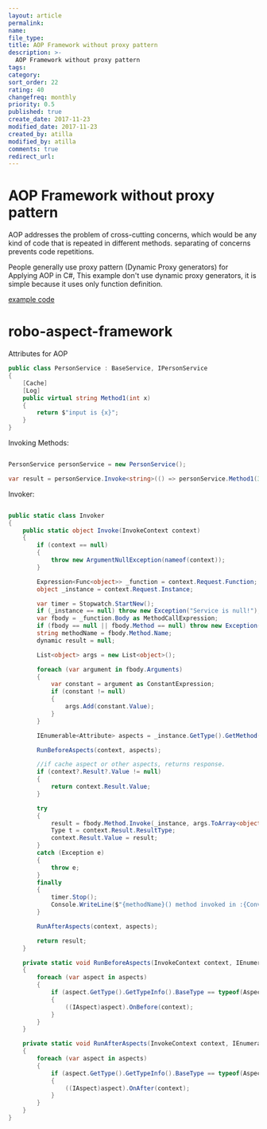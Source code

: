 ```yaml
---
layout: article
permalink:
name:
file_type:
title: AOP Framework without proxy pattern
description: >-
  AOP Framework without proxy pattern
tags:  
category:  
sort_order: 22
rating: 40
changefreq: monthly
priority: 0.5
published: true
create_date: 2017-11-23
modified_date: 2017-11-23
created_by: atilla
modified_by: atilla
comments: true
redirect_url:
---
```


# AOP Framework without proxy pattern

AOP addresses the problem of cross-cutting concerns, which would be any kind of code that is repeated in different methods.
separating of concerns prevents code repetitions.

People generally use proxy pattern (Dynamic Proxy generators) for Applying AOP in C#,
This example don't use dynamic proxy generators, it is simple because it uses only function definition.


[example code](https://github.com/atillatan/robo-aspect-framework)


# robo-aspect-framework

Attributes for AOP

```csharp
public class PersonService : BaseService, IPersonService
{
    [Cache]
    [Log]
    public virtual string Method1(int x)
    {
        return $"input is {x}";
    }
}
```

Invoking Methods:

```csharp

PersonService personService = new PersonService();

var result = personService.Invoke<string>(() => personService.Method1(3));

```



Invoker:


```csharp

public static class Invoker
{
    public static object Invoke(InvokeContext context)
    {
        if (context == null)
        {
            throw new ArgumentNullException(nameof(context));
        }

        Expression<Func<object>> _function = context.Request.Function;
        object _instance = context.Request.Instance;

        var timer = Stopwatch.StartNew();
        if (_instance == null) throw new Exception("Service is null!");
        var fbody = _function.Body as MethodCallExpression;
        if (fbody == null || fbody.Method == null) throw new Exception("Expression must be a method call.");
        string methodName = fbody.Method.Name;
        dynamic result = null;

        List<object> args = new List<object>();

        foreach (var argument in fbody.Arguments)
        {
            var constant = argument as ConstantExpression;
            if (constant != null)
            {
                args.Add(constant.Value);
            }
        }

        IEnumerable<Attribute> aspects = _instance.GetType().GetMethod(methodName).GetCustomAttributes(true);

        RunBeforeAspects(context, aspects);

        //if cache aspect or other aspects, returns response.
        if (context?.Result?.Value != null)
        {
            return context.Result.Value;
        }

        try
        {
            result = fbody.Method.Invoke(_instance, args.ToArray<object>());
            Type t = context.Result.ResultType;
            context.Result.Value = result;
        }
        catch (Exception e)
        {
            throw e;
        }
        finally
        {
            timer.Stop();
            Console.WriteLine($"{methodName}() method invoked in :{Convert.ToDouble(timer.ElapsedMilliseconds)}ms ");
        }

        RunAfterAspects(context, aspects);

        return result;
    }

    private static void RunBeforeAspects(InvokeContext context, IEnumerable<Attribute> aspects)
    {
        foreach (var aspect in aspects)
        {
            if (aspect.GetType().GetTypeInfo().BaseType == typeof(AspectBase))
            {
                ((IAspect)aspect).OnBefore(context);
            }
        }
    }

    private static void RunAfterAspects(InvokeContext context, IEnumerable<Attribute> aspects)
    {
        foreach (var aspect in aspects)
        {
            if (aspect.GetType().GetTypeInfo().BaseType == typeof(AspectBase))
            {
                ((IAspect)aspect).OnAfter(context);
            }
        }
    }
}
```
